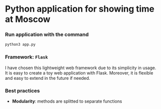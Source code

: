 # Python application for showing time at Moscow

### Run application with the command
```python
python3 app.py
```

### Framework: `Flask`
I have chosen this lightweight web framework due to its simplicity
in usage. It is easy to create a toy web application with Flask.
Moreover, it is flexible and easy to extend in the future if needed.

### Best practices
* **Modularity**: methods are splitted to separate functions 
